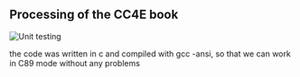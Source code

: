 ## Processing of the CC4E book

![Unit testing](https://github.com/kivy/python-for-android/workflows/Unit%20tests%20&%20build%20apps/badge.svg?branch=develop)

the code was written in c and compiled with gcc -ansi, so that we can work in C89 mode without any problems

